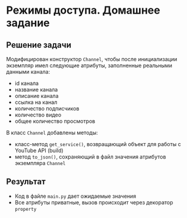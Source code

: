 # Режимы доступа. Домашнее задание

## Решение задачи
Модифицирован конструктор `Channel`, чтобы после инициализации экземпляр имел следующие атрибуты, заполненные реальными данными канала:
- id канала
- название канала
- описание канала
- ссылка на канал
- количество подписчиков
- количество видео
- общее количество просмотров

В класс `Channel` добавлены методы:
- класс-метод `get_service()`, возвращающий объект для работы с YouTube API (build)
- метод `to_json()`, сохраняющий в файл значения атрибутов экземпляра `Channel`

## Результат
- Код в файле `main.py` дает ожидаемые значения
- Все атрибуты приватные, вызов происходит через декоратор `property`


